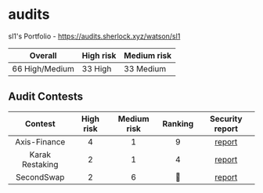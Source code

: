 # audits

sl1's Portfolio - https://audits.sherlock.xyz/watson/sl1

| Overall        | High risk | Medium risk |
| -------------- | --------- | ----------- |
| 66 High/Medium | 33 High   | 33 Medium   |

## Audit Contests

|                                         Contest                                         | High risk | Medium risk | Ranking |                                         Security report                                          |
| :-------------------------------------------------------------------------------------: | :-------: | :---------: | :-----: | :----------------------------------------------------------------------------------------------: |
|                          Axis-Finance                                                   |     4     |      1      |    9    | [report](https://audits.sherlock.xyz/contests/206)                                              |
|                          Karak Restaking                                                |     2     |      1      |    4    | [report](https://code4rena.com/audits/2024-07-karak-restaking)                                  |
|                          SecondSwap                                                     |     2     |      6      |    🥉   | [report](https://code4rena.com/audits/2024-12-secondswap)                                       |

